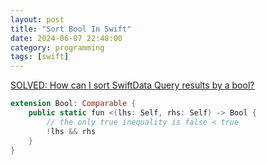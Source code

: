 ```yaml
---
layout: post
title: "Sort Bool In Swift"
date: 2024-06-07 22:48:00
category: programming
tags: [swift]
---
```


[SOLVED: How can I sort SwiftData Query results by a bool?](https://www.hackingwithswift.com/forums/swiftui/how-can-i-sort-swiftdata-query-results-by-a-bool/24680)


```swift
extension Bool: Comparable {
    public static fun <(lhs: Self, rhs: Self) -> Bool {
        // the only true inequality is false < true
        !lhs && rhs
    }
}
```




[jekyll]: http://jekyllrb.com
[jekyll-gh]: https://github.com/jekyll/jekyll
[jekyll-help]: https://github.com/jekyll/jekyll-help

